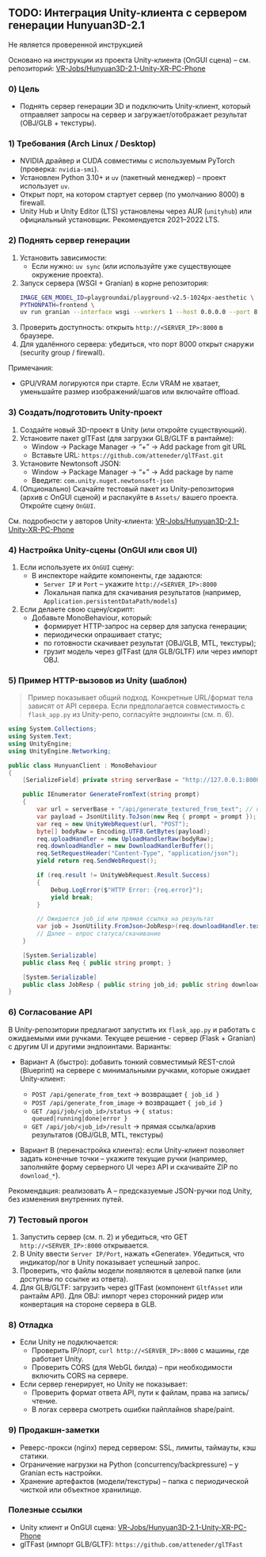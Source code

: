 ## TODO: Интеграция Unity-клиента с сервером генерации Hunyuan3D-2.1
Не является проверенной инструкцией

Основано на инструкции из проекта Unity-клиента (OnGUI сцена) – см. репозиторий: [VR-Jobs/Hunyuan3D-2.1-Unity-XR-PC-Phone](https://github.com/VR-Jobs/Hunyuan3D-2.1-Unity-XR-PC-Phone)

### 0) Цель
- Поднять сервер генерации 3D и подключить Unity-клиент, который отправляет запросы на сервер и загружает/отображает результат (OBJ/GLB + текстуры).

### 1) Требования (Arch Linux / Desktop)
- NVIDIA драйвер и CUDA совместимы с используемым PyTorch (проверка: `nvidia-smi`).
- Установлен Python 3.10+ и `uv` (пакетный менеджер) – проект использует `uv`.
- Открыт порт, на котором стартует сервер (по умолчанию 8000) в firewall.
- Unity Hub и Unity Editor (LTS) установлены через AUR (`unityhub`) или официальный установщик. Рекомендуется 2021–2022 LTS.

### 2) Поднять сервер генерации
1. Установить зависимости:
   - Если нужно: `uv sync` (или используйте уже существующее окружение проекта).
2. Запуск сервера (WSGI + Granian) в корне репозитория:
   ```bash
   IMAGE_GEN_MODEL_ID=playgroundai/playground-v2.5-1024px-aesthetic \
   PYTHONPATH=frontend \
   uv run granian --interface wsgi --workers 1 --host 0.0.0.0 --port 8000 app:app
   ```
3. Проверить доступность: открыть `http://<SERVER_IP>:8000` в браузере.
4. Для удалённого сервера: убедиться, что порт 8000 открыт снаружи (security group / firewall).

Примечания:
- GPU/VRAM логируются при старте. Если VRAM не хватает, уменьшайте размер изображений/шагов или включайте offload.

### 3) Создать/подготовить Unity-проект
1. Создайте новый 3D-проект в Unity (или откройте существующий).
2. Установите пакет glTFast (для загрузки GLB/GLTF в рантайме):
   - Window → Package Manager → “+” → Add package from git URL
   - Вставьте URL: `https://github.com/atteneder/glTFast.git`
3. Установите Newtonsoft JSON:
   - Window → Package Manager → “+” → Add package by name
   - Введите: `com.unity.nuget.newtonsoft-json`
4. (Опционально) Скачайте тестовый пакет из Unity-репозитория (архив с OnGUI сценой) и распакуйте в `Assets/` вашего проекта. Откройте сцену `OnGUI`.

См. подробности у авторов Unity-клиента: [VR-Jobs/Hunyuan3D-2.1-Unity-XR-PC-Phone](https://github.com/VR-Jobs/Hunyuan3D-2.1-Unity-XR-PC-Phone)

### 4) Настройка Unity-сцены (OnGUI или своя UI)
1. Если используете их `OnGUI` сцену:
   - В инспекторе найдите компоненты, где задаются:
     - `Server IP` и `Port` – укажите `http://<SERVER_IP>:8000`
     - Локальная папка для скачивания результатов (например, `Application.persistentDataPath/models`)
2. Если делаете свою сцену/скрипт:
   - Добавьте MonoBehaviour, который:
     - формирует HTTP-запрос на сервер для запуска генерации;
     - периодически опрашивает статус;
     - по готовности скачивает результат (OBJ/GLB, MTL, текстуры);
     - грузит модель через glTFast (для GLB/GLTF) или через импорт OBJ.

### 5) Пример HTTP-вызовов из Unity (шаблон)
> Пример показывает общий подход. Конкретные URL/формат тела зависят от API сервера. Если предполагается совместимость с `flask_app.py` из Unity-репо, согласуйте эндпоинты (см. п. 6).

```csharp
using System.Collections;
using System.Text;
using UnityEngine;
using UnityEngine.Networking;

public class HunyuanClient : MonoBehaviour
{
    [SerializeField] private string serverBase = "http://127.0.0.1:8000";

    public IEnumerator GenerateFromText(string prompt)
    {
        var url = serverBase + "/api/generate_textured_from_text"; // пример эндпоинта
        var payload = JsonUtility.ToJson(new Req { prompt = prompt });
        var req = new UnityWebRequest(url, "POST");
        byte[] bodyRaw = Encoding.UTF8.GetBytes(payload);
        req.uploadHandler = new UploadHandlerRaw(bodyRaw);
        req.downloadHandler = new DownloadHandlerBuffer();
        req.SetRequestHeader("Content-Type", "application/json");
        yield return req.SendWebRequest();

        if (req.result != UnityWebRequest.Result.Success)
        {
            Debug.LogError($"HTTP Error: {req.error}");
            yield break;
        }

        // Ожидается job_id или прямая ссылка на результат
        var job = JsonUtility.FromJson<JobResp>(req.downloadHandler.text);
        // Далее – опрос статуса/скачивание
    }

    [System.Serializable]
    public class Req { public string prompt; }

    [System.Serializable]
    public class JobResp { public string job_id; public string download_url; }
}
```

### 6) Согласование API
В Unity-репозитории предлагают запустить их `flask_app.py` и работать с ожидаемыми ими ручками. Текущее решение - сервер (Flask + Granian) с другим UI и другими эндпоинтами. Варианты:

- Вариант A (быстро): добавить тонкий совместимый REST-слой (Blueprint) на сервере с минимальными ручками, которые ожидает Unity-клиент:
  - `POST /api/generate_from_text` → возвращает `{ job_id }`
  - `POST /api/generate_from_image` → возвращает `{ job_id }`
  - `GET /api/job/<job_id>/status` → `{ status: queued|running|done|error }`
  - `GET /api/job/<job_id>/result` → прямая ссылка/архив результатов (OBJ/GLB, MTL, текстуры)

- Вариант B (перенастройка клиента): если Unity-клиент позволяет задать конечные точки – укажите текущие ручки (например, заполняйте форму серверного UI через API и скачивайте ZIP по `download_*`).

Рекомендация: реализовать A – предсказуемые JSON-ручки под Unity, без изменения внутренних путей.

### 7) Тестовый прогон
1. Запустить сервер (см. п. 2) и убедиться, что GET `http://<SERVER_IP>:8000` открывается.
2. В Unity ввести `Server IP/Port`, нажать «Generate». Убедиться, что индикатор/лог в Unity показывает успешный запрос.
3. Проверить, что файлы модели появляются в целевой папке (или доступны по ссылке из ответа).
4. Для GLB/GLTF: загрузить через glTFast (компонент `GltfAsset` или рантайм API). Для OBJ: импорт через сторонний ридер или конвертация на стороне сервера в GLB.

### 8) Отладка
- Если Unity не подключается:
  - Проверить IP/порт, `curl http://<SERVER_IP>:8000` с машины, где работает Unity.
  - Проверить CORS (для WebGL билда) – при необходимости включить CORS на сервере.
- Если сервер генерирует, но Unity не показывает:
  - Проверить формат ответа API, пути к файлам, права на запись/чтение.
  - В логах сервера смотреть ошибки пайплайнов shape/paint.

### 9) Продакшн-заметки
- Реверс-прокси (nginx) перед сервером: SSL, лимиты, таймауты, кэш статики.
- Ограничение нагрузки на Python (concurrency/backpressure) – у Granian есть настройки.
- Хранение артефактов (модели/текстуры) – папка с периодической чисткой или объектное хранилище.

### Полезные ссылки
- Unity клиент и OnGUI сцена: [VR-Jobs/Hunyuan3D-2.1-Unity-XR-PC-Phone](https://github.com/VR-Jobs/Hunyuan3D-2.1-Unity-XR-PC-Phone)
- glTFast (импорт GLB/GLTF): `https://github.com/atteneder/glTFast`


